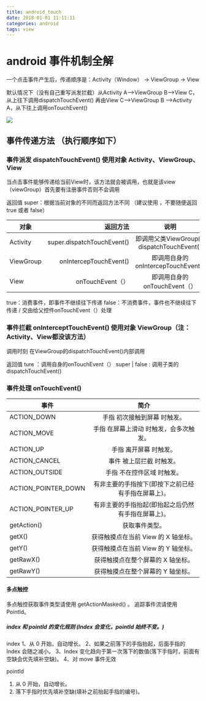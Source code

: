 ```yaml
---
title: android_touch
date: 2018-01-01 11:11:11
categories: android
tags: view
---
```


# android 事件机制全解

一个点击事件产生后，传递顺序是：Activity（Window） -> ViewGroup -> View

默认情况下（没有自己重写派发拦截）从Activity A—->ViewGroup B—>View C，从上往下调用dispatchTouchEvent()
再由View C—>ViewGroup B —>Activity A，从下往上调用onTouchEvent()

<!-- more -->

![](http://upload-images.jianshu.io/upload_images/944365-aa8416fc6d2e5ecd.png?imageMogr2/auto-orient/strip%7CimageView2/2/w/1240)

## 事件传递方法 （执行顺序如下）

### 事件派发 dispatchTouchEvent() 使用对象 Activity、ViewGroup、View

当点击事件能够传递给当前View时，该方法就会被调用，也就是该view（viewGroup）首先要有注册事件否则不会调用

返回值
super：根据当前对象的不同而返回方法不同 （建议使用 ，不要随便返回true 或者 false）

|对象			|返回方法						|说明	
| --------  	| 	-----:   					| :----: |
|Activity		|super.dispatchTouchEvent()		|即调用父类ViewGroup的dispatchTouchEvent()	
|ViewGroup		|onIntercepTouchEvent()			|即调用自身的onIntercepTouchEvent()	
|View			|onTouchEvent（）				|即调用自身的onTouchEvent（）	
	
true：消费事件，即事件不继续往下传递
false：不消费事件，事件也不继续往下传递 / 交由给父控件onTouchEvent（）处理

### 事件拦截 onInterceptTouchEvent() 使用对象 ViewGroup（注：Activity、View都没该方法）

调用时刻 在ViewGroup的dispatchTouchEvent()内部调用

返回值
ture ：调用自身的onTouchEvent（）
super | false : 调用子类的dispatchTouchEvent()

### 事件处理 onTouchEvent()

| 事件  				| 简介	 | 
| --------  			| :----: |
|ACTION_DOWN			|手指 初次接触到屏幕 时触发。
|ACTION_MOVE    		|	手指 在屏幕上滑动 时触发，会多次触发。
|ACTION_UP      		|	手指 离开屏幕 时触发。
|ACTION_CANCEL			|事件 被上层拦截 时触发。
|ACTION_OUTSIDE			|手指 不在控件区域 时触发。
|ACTION_POINTER_DOWN	|有非主要的手指按下(即按下之前已经有手指在屏幕上)。
|ACTION_POINTER_UP		|有非主要的手指抬起(即抬起之后仍然有手指在屏幕上)。
|getAction()			|获取事件类型。
|getX()					|获得触摸点在当前 View 的 X 轴坐标。
|getY()					|获得触摸点在当前 View 的 Y 轴坐标。
|getRawX()				|获得触摸点在整个屏幕的 X 轴坐标。
|getRawY()				|获得触摸点在整个屏幕的 Y 轴坐标。

#### 多点触控

多点触控获取事件类型请使用 getActionMasked() 。
追踪事件流请使用 PointId。

##### index 和 pointId 的变化规则 (Index 会变化，pointId 始终不变。)

index
1、从 0 开始，自动增长。
2、如果之前落下的手指抬起，后面手指的 Index 会随之减小。
3、Index 变化趋向于第一次落下的数值(落下手指时，前面有空缺会优先填补空缺)。
4、对 move 事件无效

pointId
1. 从 0 开始，自动增长。
2. 落下手指时优先填补空缺(填补之前抬起手指的编号)。


